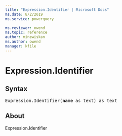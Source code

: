 ```yaml
---
title: "Expression.Identifier | Microsoft Docs"
ms.date: 8/2/2019
ms.service: powerquery

ms.reviewer: owend
ms.topic: reference
author: minewiskan
ms.author: owend
manager: kfile
---
```

# Expression.Identifier

## Syntax

<pre>
Expression.Identifier(<b>name</b> as text) as text
</pre>
  
## About  
Expression.Identifier